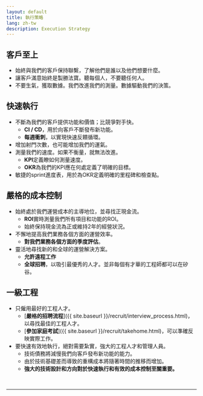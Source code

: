 ```yaml
---
layout: default
title: 執行策略
lang: zh-tw
description: Execution Strategy
---
```




## 客戶至上
* 始終與我們的客戶保持聯繫，了解他們是誰以及他們想要什麼。
* 讓客戶滿意始終是製勝法寶。聽每個人，不要聽任何人。
* 不要生氣，獲取數據。我們改進我們的測量。數據驅動我們的決策。

## 快速執行
* 不斷為我們的客戶提供功能和價值；比競爭對手快。
	* **CI / CD**，用於向客戶不斷發布新功能。
	* **每週衝刺**，以實現快速反饋循環。
* 增加射門次數，也可能增加我們的運氣。
* 測量我們的速度。如果不衡量，就無法改進。
	* **KPI**定義瞭如何測量速度。
	* **OKR**為我們的KPI應在何處定義了明確的目標。
* 敏捷的sprint進度表，用於為OKR定義明確的里程碑和檢查點。


## 嚴格的成本控制
* 始終處於我們運營成本的主導地位，並尋找正現金流。
	* **ROI**實時測量我們所有項目和功能的ROI。
	* 始終保持現金流為正或維持2年的經營狀況。
* 不懈地提高我們業務各個方面的運營效率。
	* **對我們業務各個方面的季度評估**。
* 靈活地尋找新的和全球的運營解決方案。
	* **允許遠程工作**
	* **全球招聘**，以吸引最優秀的人才。並非每個有才華的工程師都可以在矽谷。

## 一級工程
* 只僱用最好的工程人才。
	* [**嚴格的招聘流程**]({{ site.baseurl }}/recruit/interview_process.html)，以尋找最佳的工程人才。
	* [**參加家庭考試**]({{ site.baseurl }}/recruit/takehome.html)，可以準確反映實際工作。
* 要快速有效地執行，絕對需要紮實，強大的工程人才和管理人員。
	* 技術債務將減慢我們向客戶發布新功能的能力。
	* 由於技術基礎差而導致的重構成本將隨著時間的推移而增加。
	* **強大的技術設計和方向對於快速執行和有效的成本控制至關重要。**

<br>

---

<br>

